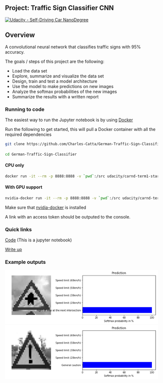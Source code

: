 ## Project: Traffic Sign Classifier CNN
[![Udacity - Self-Driving Car NanoDegree](https://s3.amazonaws.com/udacity-sdc/github/shield-carnd.svg)](http://www.udacity.com/drive)

Overview
---

A convolutional neural network that classifies traffic signs with 95% accuracy.

The goals / steps of this project are the following:
* Load the data set
* Explore, summarize and visualize the data set
* Design, train and test a model architecture
* Use the model to make predictions on new images
* Analyze the softmax probabilities of the new images
* Summarize the results with a written report

### Running to code
The easiest way to run the Jupyter notebook is by using [Docker](https://store.docker.com/search?type=edition&offering=community)

Run the following to get started, this will pull a Docker container with all the required dependencies

```sh
git clone https://github.com/Charles-Catta/German-Traffic-Sign-Classifier.git

cd German-Traffic-Sign-Classifier
```
#### CPU only
```sh
docker run -it --rm -p 8888:8888 -v `pwd`:/src udacity/carnd-term1-starter-kit
```

#### With GPU support
```sh
nvidia-docker run -it --rm -p 8888:8888 -v `pwd`:/src udacity/carnd-term1-starter-kit
```
Make sure that [nvidia-docker](https://github.com/NVIDIA/nvidia-docker) is installed

A link with an access token should be outputed to the console.


### Quick links

[Code](https://nbviewer.jupyter.org/github/Charles-Catta/German-Traffic-Sign-Classifier/blob/master/Traffic_Sign_Classifier.ipynb) (This is a jupyter notebook)

[Write up](https://htmlpreview.github.io/?https://github.com/Charles-Catta/German-Traffic-Sign-Classifier/blob/master/writeup.html)

### Example outputs
![softmax_prediction](https://github.com/Charles-Catta/German-Traffic-Sign-Classifier/raw/master/img/softmax_preds_0.png)
![softmax_prediction](https://github.com/Charles-Catta/German-Traffic-Sign-Classifier/raw/master/img/softmax_preds_1.png)
